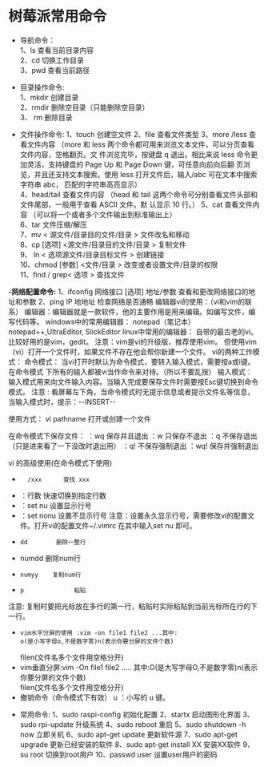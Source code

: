 # 树莓派常用命令
 
- 导航命令：  
 1、ls   查看当前目录内容  
 2、cd   <name>   切换工作目录   
 3、pwd  查看当前路径  
- 目录操作命令:    
1、mkdir   <name>   创建目录  
2、rmdir  <name> 删除空目录（只能删除空目录）  
3、 rm  <name>   删除目录  

- 文件操作命令:
1、touch   <name>    创建空文件
2、file  <filename>      查看文件类型
3、more /less  <name>   查看文件内容 （more 和 less 两个命令都可用来浏览文本文件，可以分页查看文件内容，空格翻页。文 件浏览完毕，按键盘 q 退出。相比来说 less 命令更加灵活，支持键盘的 Page Up 和 Page Down 键，可任意向前向后翻 页浏览，并且还支持文本搜索。使用 less 打开文件后，输入/abc 可在文本中搜索字符串 abc， 匹配的字符串高亮显示）  
4、head/tail    <name>  查看文件内容 （head 和 tail 这两个命令可分别查看文件头部和文件尾部，一般用于查看 ASCII 文件。默 认显示 10 行。）
5、cat      <name>      查看文件内容 （可以将一个或者多个文件输出到标准输出上）  
6、tar      <name>     文件压缩/解压  
7、mv       < 源文件/目录目的文件/目录 >      文件改名和移动   
8、cp       [选项] <源文件/目录目的文件/目录 > 复制文件  
9、 ln      < 选项源文件/目录目标文件 >        创建链接  
10、chmod [参数] <文件/目录  >                改变或者设置文件/目录的权限   
11、find   <name> /  grep<  选项   >                   查找文件  

**-网络配置命令:**
 1、ifconfig   网络接口 [选项] 地址/参数     查看和更改网络接口的地址和参数
 2、ping              IP 地地址                       检查网络是否通畅
编辑器vi的使用：（vi和vim的联系）
编辑器：编辑器就是一款软件，他的主要作用是用来编辑。如编写文件，编写代码等。
windows中的常用编辑器： notepad（笔记本） notepad++,UltraEditor, SlickEditor
linux中常用的编辑器：  自带的最古老的vi。比较好用的是vim，gedit。
注意：vim是vi的升级版，推荐使用vim。
       但使用vim（vi）打开一个文件时，如果文件不存在他会帮你新建一个文件。
  vi的两种工作模式：
  命令模式：  当vi打开时默认为命令模式，要转入输入模式，需要按a或i键。在命令模式               下所有的输入都被vi当作命令来对待。（所以不要乱按）
  输入模式： 输入模式用来向文件输入内容。当输入完成要保存文件时需要按Esc键切换到命令模式。
注意 :  看屏幕左下角，当命令模式时无提示信息或者提示文件名等信息，当输入模式时，提示：--INSERT--

  使用方式：  vi  pathname     打开或创建一个文件

在命令模式下保存文件：
        ：wq      保存并且退出
        ：w         只保存不退出
         ：q         不保存退出  （只是进来看了一下没改时退出用）
         ：q!         不保存强制退出
         ：wq!      保存并强制退出

vi  的高级使用(在命令模式下使用)
*       /xxx      查找 xxx 
*  ：行数   快速切换到指定行数
*  ：set nu  设置显示行号
*   ：set nonu  设置不显示行号
注意：设置永久显示行号，需要修改vi的配置文件。打开vi的配置文件~/.vimrc 在其中输入set nu 即可。
*     dd        删除一整行
*    numdd    删除num行
*     numyy    复制num行
*     p              粘贴
 注意:    复制时要把光标放在多行的第一行，粘贴时实际粘贴到当前光标所在行的下一行。

*     vim水平分屏的使用 :vim -on file1 file2 ...其中:
      o(是小写字母o,不是数字零)n(表示你要分屏的文件个数)
     filen(文件名多个文件用空格分开)
*  vim垂直分屏:vim -On file1 file2 .....
 其中:O(是大写字母O,不是数字零)n(表示你要分屏的文件个数)    
       filen(文件名多个文件用空格分开)
*  撤销命令（命令模式下有效）
u ：小写的 u 键。 
-  常用命令:
  1、sudo raspi-config  初始化配置
  2、startx 启动图形化界面
  3、sudo rpi-update 升级系统
  4、sudo reboot 重启
  5、sudo shutdown -h now 立即关机
  6、sudo apt-get update   更新软件源
  7、sudo apt-get upgrade  更新已经安装的软件
  8、sudo apt-get install XX  安装XX软件
  9、su root 切换到root用户
 10、passwd user  设置user用户的密码
 





